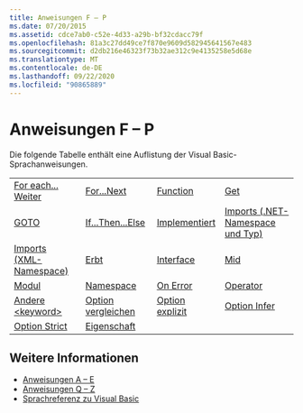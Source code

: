 ```yaml
---
title: Anweisungen F – P
ms.date: 07/20/2015
ms.assetid: cdce7ab0-c52e-4d33-a29b-bf32cdacc79f
ms.openlocfilehash: 81a3c27dd49ce7f870e9609d582945641567e483
ms.sourcegitcommit: d2db216e46323f73b32ae312c9e4135258e5d68e
ms.translationtype: MT
ms.contentlocale: de-DE
ms.lasthandoff: 09/22/2020
ms.locfileid: "90865889"
---
```

# <a name="f-p-statements"></a>Anweisungen F – P

Die folgende Tabelle enthält eine Auflistung der Visual Basic-Sprachanweisungen.  
  
|||||  
|---|---|---|---|  
|[For each... Weiter](for-each-next-statement.md)|[For...Next](for-next-statement.md)|[Function](function-statement.md)|[Get](get-statement.md)|  
|[GOTO](goto-statement.md)|[If...Then...Else](if-then-else-statement.md)|[Implementiert](implements-statement.md)|[Imports (.NET-Namespace und Typ)](imports-statement-net-namespace-and-type.md)|  
|[Imports (XML-Namespace)](imports-statement-xml-namespace.md)|[Erbt](inherits-statement.md)|[Interface](interface-statement.md)|[Mid](mid-statement.md)|  
|[Modul](module-statement.md)|[Namespace](namespace-statement.md)|[On Error](on-error-statement.md)|[Operator](operator-statement.md)|  
|[Andere \<keyword>](option-keyword-statement.md)|[Option vergleichen](option-compare-statement.md)|[Option explizit](option-explicit-statement.md)|[Option Infer](option-infer-statement.md)|  
|[Option Strict](option-strict-statement.md)|[Eigenschaft](property-statement.md)|||  
  
## <a name="see-also"></a>Weitere Informationen

- [Anweisungen A – E](a-e-statements.md)
- [Anweisungen Q – Z](q-z-statements.md)
- [Sprachreferenz zu Visual Basic](../index.md)
